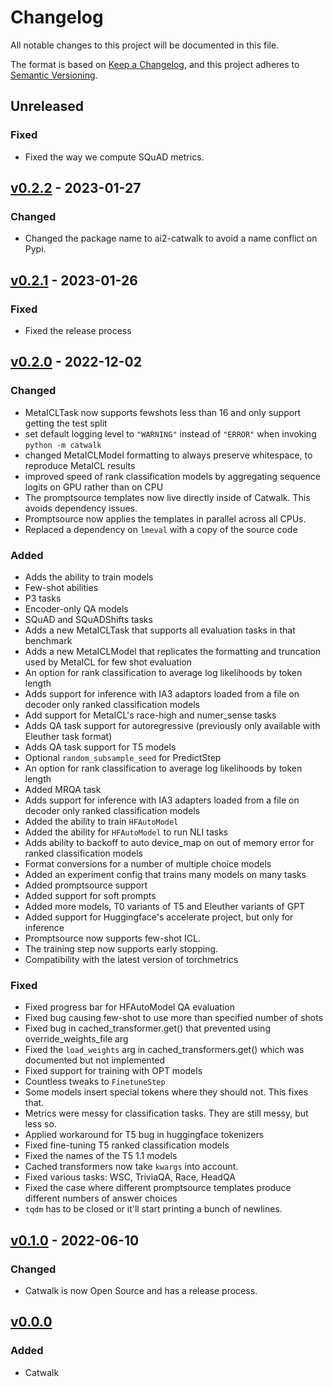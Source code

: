 # Changelog

All notable changes to this project will be documented in this file.

The format is based on [Keep a Changelog](https://keepachangelog.com/en/1.0.0/),
and this project adheres to [Semantic Versioning](https://semver.org/spec/v2.0.0.html).

## Unreleased

### Fixed

- Fixed the way we compute SQuAD metrics.


## [v0.2.2](https://github.com/allenai/catwalk/releases/tag/v0.2.2) - 2023-01-27

### Changed

- Changed the package name to ai2-catwalk to avoid a name conflict on Pypi.


## [v0.2.1](https://github.com/allenai/catwalk/releases/tag/v0.2.1) - 2023-01-26

### Fixed

- Fixed the release process


## [v0.2.0](https://github.com/allenai/catwalk/releases/tag/v0.2.0) - 2022-12-02

### Changed

- MetaICLTask now supports fewshots less than 16 and only support getting the test split
- set default logging level to `"WARNING"` instead of `"ERROR"` when invoking `python -m catwalk`
- changed MetaICLModel formatting to always preserve whitespace, to reproduce MetaICL results
- improved speed of rank classification models by aggregating sequence logits on GPU rather than on CPU
- The promptsource templates now live directly inside of Catwalk. This avoids dependency issues.
- Promptsource now applies the templates in parallel across all CPUs.
- Replaced a dependency on `lmeval` with a copy of the source code

### Added

- Adds the ability to train models
- Few-shot abilities
- P3 tasks
- Encoder-only QA models
- SQuAD and SQuADShifts tasks
- Adds a new MetaICLTask that supports all evaluation tasks in that benchmark
- Adds a new MetaICLModel that replicates the formatting and truncation used by MetaICL for few shot evaluation
- An option for rank classification to average log likelihoods by token length
- Adds support for inference with IA3 adaptors loaded from a file on decoder only ranked classification models
- Add support for MetaICL's race-high and numer_sense tasks
- Adds QA task support for autoregressive (previously only available with Eleuther task format)
- Adds QA task support for T5 models
- Optional `random_subsample_seed` for PredictStep
- An option for rank classification to average log likelihoods by token length
- Added MRQA task
- Adds support for inference with IA3 adapters loaded from a file on decoder only ranked classification models
- Added the ability to train `HFAutoModel`
- Added the ability for `HFAutoModel` to run NLI tasks
- Adds ability to backoff to auto device_map on out of memory error for ranked classification models
- Format conversions for a number of multiple choice models
- Added an experiment config that trains many models on many tasks
- Added promptsource support
- Added support for soft prompts
- Added more models, T0 variants of T5 and Eleuther variants of GPT
- Added support for Huggingface's accelerate project, but only for inference
- Promptsource now supports few-shot ICL.
- The training step now supports early stopping.
- Compatibility with the latest version of torchmetrics

### Fixed

- Fixed progress bar for HFAutoModel QA evaluation
- Fixed bug causing few-shot to use more than specified number of shots
- Fixed bug in cached_transformer.get() that prevented using override_weights_file arg
- Fixed the `load_weights` arg in cached_transformers.get() which was documented but not implemented
- Fixed support for training with OPT models
- Countless tweaks to `FinetuneStep`
- Some models insert special tokens where they should not. This fixes that.
- Metrics were messy for classification tasks. They are still messy, but less so.
- Applied workaround for T5 bug in huggingface tokenizers
- Fixed fine-tuning T5 ranked classification models
- Fixed the names of the T5 1.1 models
- Cached transformers now take `kwargs` into account.
- Fixed various tasks: WSC, TriviaQA, Race, HeadQA
- Fixed the case where different promptsource templates produce different numbers of answer choices
- `tqdm` has to be closed or it'll start printing a bunch of newlines.


## [v0.1.0](https://github.com/allenai/catwalk/releases/tag/v0.1.0) - 2022-06-10

### Changed

- Catwalk is now Open Source and has a release process. 


## [v0.0.0](https://github.com/allenai/catwalk/commit/7c78b9bb989685f92decef6bd0593e16ff164587)

### Added

- Catwalk
